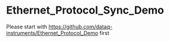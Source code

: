 # Ethernet_Protocol_Sync_Demo

Please start with https://github.com/dataq-instruments/Ethernet_Protocol_Demo first
